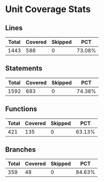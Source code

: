 # Unit Coverage Stats

## Lines

| Total | Covered | Skipped | PCT    |
| ----- | ------- | ------- | ------ |
| 1443  | 588     | 0       | 73.08% |

## Statements

| Total | Covered | Skipped | PCT    |
| ----- | ------- | ------- | ------ |
| 1592  | 683     | 0       | 74.38% |

## Functions

| Total | Covered | Skipped | PCT    |
| ----- | ------- | ------- | ------ |
| 421   | 135     | 0       | 63.13% |

## Branches

| Total | Covered | Skipped | PCT    |
| ----- | ------- | ------- | ------ |
| 359   | 48      | 0       | 84.63% |
